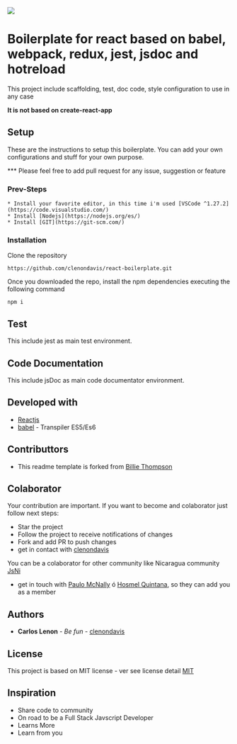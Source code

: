 ![](https://i.ytimg.com/vi/w9-1T1D0xlQ/maxresdefault.jpg)

# Boilerplate for react based on babel, webpack, redux, jest, jsdoc and hotreload
This project include scaffolding, test, doc code, style  configuration to use in any case

**It is not based on create-react-app**

## Setup
These are the instructions to setup this boilerplate. You can add your own configurations and stuff for your own purpose.

*** Please feel free to add pull request for any issue, suggestion or feature

### Prev-Steps
```
* Install your favorite editor, in this time i'm used [VSCode ^1.27.2](https://code.visualstudio.com/)
* Install [Nodejs](https://nodejs.org/es/)
* Install [GIT](https://git-scm.com/)
```

### Installation

Clone the repository

```
https://github.com/clenondavis/react-boilerplate.git
```
Once you downloaded the repo, install the npm dependencies executing the following command

```
npm i
```

## Test

This include jest as main test environment. 

## Code Documentation
This include jsDoc as main code documentator environment. 

## Developed with

* [Reactjs](https://reactjs.org/docs/getting-started.html)
* [babel](https://babeljs.io/) - Transpiler ES5/Es6


## Contributtors

* This readme template is forked from [Billie Thompson](https://gist.github.com/PurpleBooth)


## Colaborator

Your contribution are important. If you want to become and colaborator just follow next steps:
* Star the project
* Follow the project to receive notifications of changes
* Fork and add PR to push changes
* get in contact with [clenondavis](https://github.com/clenondavis)

You can be a colaborator for other community like Nicaragua community [JsNi](https://github.com/js-ni)
* get in touch with [Paulo McNally](https://github.com/paulomcnally) ó [Hosmel Quintana](https://github.com/hosmelq), so they can add you as a member


## Authors

* **Carlos Lenon** - *Be fun* - [clenondavis](https://github.com/clenondavis)

## License

This project is based on MIT license - ver see license detail [MIT](https://github.com/clenondavis/react-boilerplate/blob/master/LICENSE)

## Inspiration

* Share code to community
* On road to be a Full Stack Javscript Developer
* Learns More
* Learn from you


